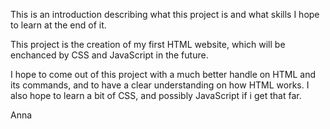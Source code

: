 This is an introduction describing what this project is and what skills I hope to learn
at the end of it.

This project is the creation of my first HTML website, which will be enchanced by CSS and
JavaScript in the future.

I hope to come out of this project with a much better handle on HTML and its commands, and
to have a clear understanding on how HTML works. I also hope to learn a bit of CSS, and 
possibly JavaScript if i get that far.

Anna

